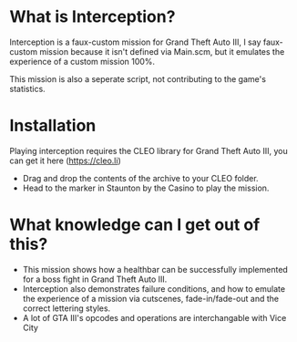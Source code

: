 # What is Interception?
Interception is a faux-custom mission for Grand Theft Auto III, I say faux-custom mission because it isn't defined via Main.scm, but it emulates the experience of a custom mission 100%. 

This mission is also a seperate script, not contributing to the game's statistics.

# Installation
Playing interception requires the CLEO library for Grand Theft Auto III, you can get it here (https://cleo.li)
- Drag and drop the contents of the archive to your CLEO folder.
- Head to the marker in Staunton by the Casino to play the mission.

# What knowledge can I get out of this?
- This mission shows how a healthbar can be successfully implemented for a boss fight in Grand Theft Auto III.
- Interception also demonstrates failure conditions, and how to emulate the experience of a mission via cutscenes, fade-in/fade-out and the correct lettering styles. 
- A lot of GTA III's opcodes and operations are interchangable with Vice City

